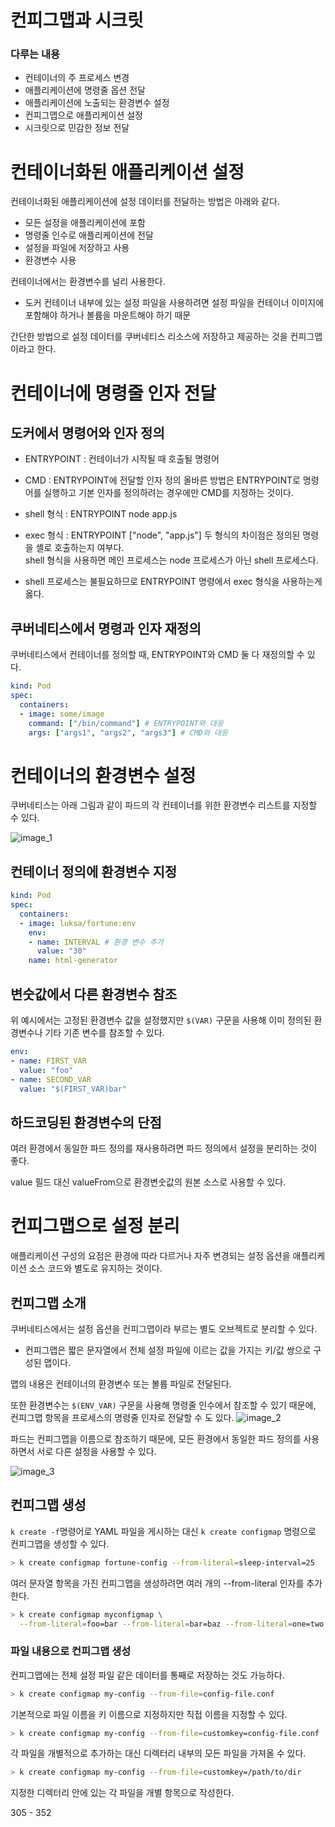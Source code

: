 # 컨피그맵과 시크릿
### 다루는 내용
- 컨테이너의 주 프로세스 변경
- 애플리케이션에 명령줄 옵션 전달
- 애플리케이션에 노출되는 환경변수 설정
- 컨피그맵으로 애플리케이션 설정
- 시크릿으로 민감한 정보 전달

# 컨테이너화된 애플리케이션 설정

컨테이너화된 애플리케이션에 설정 데이터를 전달하는 방법은 아래와 같다. 
- 모든 설정을 애플리케이션에 포함
- 명령줄 인수로 애플리케이션에 전달
- 설정을 파일에 저장하고 사용
- 환경변수 사용

컨테이너에서는 환경변수를 널리 사용한다.  
- 도커 컨테이너 내부에 있는 설정 파일을 사용하려면 설정 파일을 컨테이너 이미지에 포함해야 하거나 볼륨을 마운트해야 하기 때문  

간단한 방법으로 설정 데이터를 쿠버네티스 리소스에 저장하고 제공하는 것을 컨피그맵이라고 한다.  

# 컨테이너에 명령줄 인자 전달

## 도커에서 명령어와 인자 정의

- ENTRYPOINT : 컨테이너가 시작될 때 호출될 명령어
- CMD : ENTRYPOINT에 전달할 인자 정의
올바른 방법은 ENTRYPOINT로 명령어를 실행하고 기본 인자를 정의하려는 경우에만 CMD를 지정하는 것이다.  

- shell 형식 : ENTRYPOINT node app.js
- exec 형식 : ENTRYPOINT ["node", "app.js"]
두 형식의 차이점은 정의된 명령을 셸로 호출하는지 여부다.  
shell 형식을 사용하면 메인 프로세스는 node 프로세스가 아닌 shell 프로세스다.  
- shell 프로세스는 불필요하므로 ENTRYPOINT 명령에서 exec 형식을 사용하는게 옳다.  



## 쿠버네티스에서 명령과 인자 재정의
쿠버네티스에서 컨테이너를 정의할 때, ENTRYPOINT와 CMD 둘 다 재정의할 수 있다.  

```yaml
kind: Pod
spec: 
  containers:
  - image: some/image
    command: ["/bin/command"] # ENTRYPOINT와 대응
    args: ["args1", "args2", "args3"] # CMD와 대응
```  

# 컨테이너의 환경변수 설정
쿠버네티스는 아래 그림과 같이 파드의 각 컨테이너를 위한 환경변수 리스트를 지정할 수 있다.  

![image_1](../images/chapter_7_1.png)  

## 컨테이너 정의에 환경변수 지정
```yaml
kind: Pod
spec:
  containers:
  - image: luksa/fortune:env
    env:
    - name: INTERVAL # 환경 변수 추가
      value: "30"
    name: html-generator

```  

## 변숫값에서 다른 환경변수 참조
위 예시에서는 고정된 환경변수 값을 설정했지만 `$(VAR)` 구문을 사용해 이미 정의된 환경변수나 기타 기존 변수를 참조할 수 있다.  

```yaml
env:
- name: FIRST_VAR
  value: "foo"
- name: SECOND_VAR
  value: "$(FIRST_VAR)bar"
```

## 하드코딩된 환경변수의 단점
여러 환경에서 동일한 파드 정의를 재사용하려면 파드 정의에서 설정을 분리하는 것이 좋다.  

value 필드 대신 valueFrom으로 환경변숫값의 원본 소스로 사용할 수 있다.  


# 컨피그맵으로 설정 분리  
애플리케이션 구성의 요점은 환경에 따라 다르거나 자주 변경되는 설정 옵션을 애플리케이션 소스 코드와 별도로 유지하는 것이다.


## 컨피그맵 소개
쿠버네티스에서는 설정 옵션을 컨피그맵이라 부르는 별도 오브젝트로 분리할 수 있다.  
- 컨피그맵은 짧은 문자열에서 전체 설정 파일에 이르는 값을 가지는 키/값 쌍으로 구성된 맵이다.  

맵의 내용은 컨테이너의 환경변수 또는 볼륨 파일로 전달된다.  

또한 환경변수는 `$(ENV_VAR)` 구문을 사용해 명령줄 인수에서 참조할 수 있기 때문에, 컨피그맵 항목을 프로세스의 명령줄 인자로 전달할 수 도 있다.
![image_2](../images/chapter_7_2.png)  

파드는 컨피그맵을 이름으로 참조하기 때문에, 모든 환경에서 동일한 파드 정의를 사용하면서 서로 다른 설정을 사용할 수 있다.  

![image_3](../images/chapter_7_3.png)  

## 컨피그맵 생성
`k create -f`명령어로 YAML 파일을 게시하는 대신 `k create configmap` 명령으로 컨피그맵을 생성할 수 있다.  

```sh
> k create configmap fortune-config --from-literal=sleep-interval=25
```  
여러 문자열 항목을 가진 컨피그맵을 생성하려면 여러 개의 --from-literal 인자를 추가한다.  
```sh
> k create configmap myconfigmap \
  --from-literal=foo=bar --from-literal=bar=baz --from-literal=one=two
```  

### 파일 내용으로 컨피그맵 생성  
컨피그맵에는 전체 설정 파일 같은 데이터를 통째로 저장하는 것도 가능하다. 
```sh
> k create configmap my-config --from-file=config-file.conf
```  

기본적으로 파일 이름을 키 이름으로 지정하지만 직접 이름을 지정할 수 있다. 
```sh
> k create configmap my-config --from-file=customkey=config-file.conf
```

각 파일을 개별적으로 추가하는 대신 디렉터리 내부의 모든 파일을 가져올 수 있다.
```sh
> k create configmap my-config --from-file=customkey=/path/to/dir
```
지정한 디렉터리 안에 있는 각 파일을 개별 항목으로 작성한다.  


305 - 352